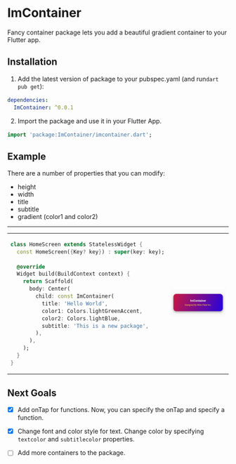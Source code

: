 
# ImContainer

Fancy container package lets you add a beautiful gradient container to your Flutter app.

## Installation

1. Add the latest version of package to your pubspec.yaml (and run`dart pub get`):
```yaml
dependencies:
  ImContainer: ^0.0.1
```
2. Import the package and use it in your Flutter App.
```dart
import 'package:ImContainer/imcontainer.dart';
```

## Example
There are a number of properties that you can modify:

 - height
 - width
 - title
 - subtitle
 - gradient (color1 and color2)

<hr>

<table>
<tr>
<td>

```dart
class HomeScreen extends StatelessWidget {
  const HomeScreen({Key? key}) : super(key: key);

  @override
  Widget build(BuildContext context) {
    return Scaffold(
      body: Center(
        child: const ImContainer(
          title: 'Hello World',
          color1: Colors.lightGreenAccent,
          color2: Colors.lightBlue,
          subtitle: 'This is a new package',
        ),
      ),
    );
  }
}
```

</td>
<td>
<img  src="https://raw.githubusercontent.com/nilenpatel/imcontainer/main/imcontainer.jpg?token=ALKRZYHMXXFMEQM53FK7TVDB2HSO6"  alt="">
</td>
</tr>
</table>

## Next Goals

 - [x] Add onTap for functions.
 Now, you can specify the onTap and specify a function.

 - [x] Change font and color style for text.
 Change color by specifying `textcolor` and `subtitlecolor` properties.

 - [ ] Add more containers to the package.
